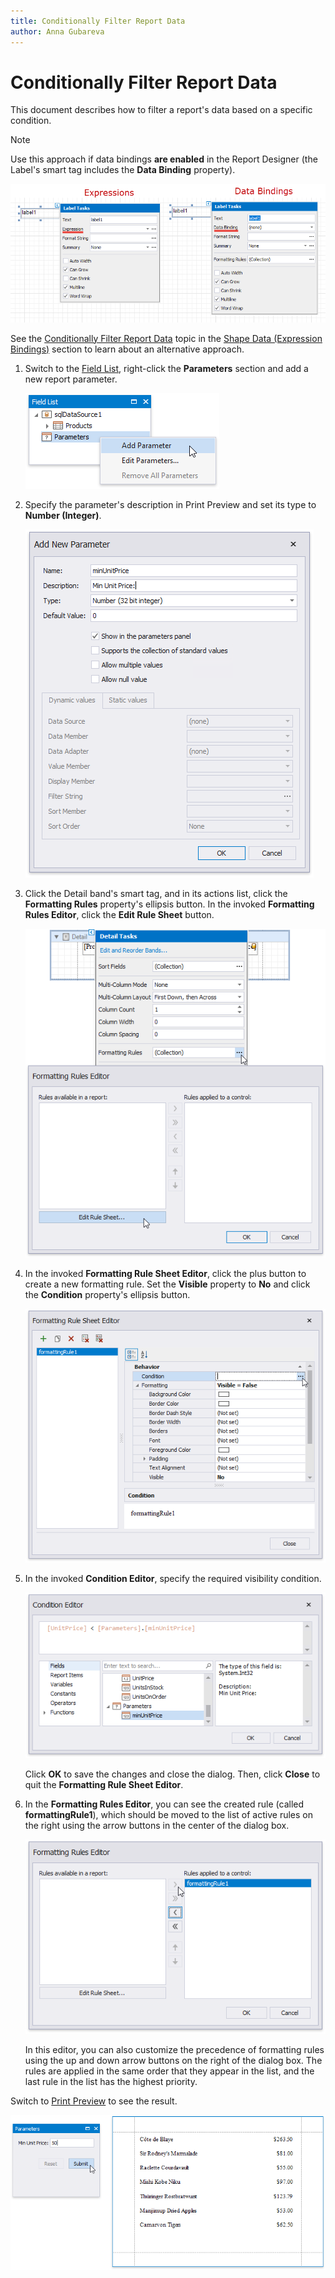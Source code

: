 ```yaml
---
title: Conditionally Filter Report Data
author: Anna Gubareva
---
```

# Conditionally Filter Report Data

This document describes how to filter a report's data based on a specific condition.

> [!NOTE]
> Use this approach if data bindings **are enabled** in the Report Designer (the Label's smart tag includes the **Data Binding** property).
>
> ![](../../../../../images/eurd-label-expression-binding-modes.png)
>
> See the [Conditionally Filter Report Data](../shape-data-expression-bindings/conditionally-filter-report-data.md) topic in the [Shape Data (Expression Bindings)](../shape-data-expression-bindings.md) section to learn about an alternative approach.

1. Switch to the [Field List](../../report-designer-tools/ui-panels/field-list.md), right-click the **Parameters** section and add a new report parameter.
	
	![](../../../../../images/eurd-win-shaping-filter-add-parameter.png)

2. Specify the parameter's description in Print Preview and set its type to **Number (Integer)**.
	
	![](../../../../../images/eurd-win-shaping-filter-parameter-settings.png)

3. Click the Detail band's smart tag, and in its actions list, click the **Formatting Rules** property's ellipsis button. In the invoked **Formatting Rules Editor**, click the **Edit Rule Sheet** button.

	![](../../../../../images/eurd-win-shaping-formatting-rules-property.png)

4. In the invoked **Formatting Rule Sheet Editor**, click the plus button to create a new formatting rule. Set the **Visible** property to **No** and click the **Condition** property's ellipsis button.

	![](../../../../../images/eurd-win-shaping-formatting-rule-settings.png)

5. In the invoked **Condition Editor**, specify the required visibility condition.
	
	![](../../../../../images/eurd-win-shaping-formatting-rule-filter-condition.png)
	
	Click **OK** to save the changes and close the dialog. Then, click **Close** to quit the **Formatting Rule Sheet Editor**.

6. In the **Formatting Rules Editor**, you can see the created rule (called **formattingRule1**), which should be moved to the list of active rules on the right using the arrow buttons in the center of the dialog box.

	![](../../../../../images/eurd-win-shaping-apply-formatting-rule.png)

	In this editor, you can also customize the precedence of formatting rules using the up and down arrow buttons on the right of the dialog box. The rules are applied in the same order that they appear in the list, and the last rule in the list has the highest priority.

Switch to [Print Preview](../../preview-print-and-export-reports.md) to see the result. 

![](../../../../../images/eurd-win-shaping-filter-result.png)